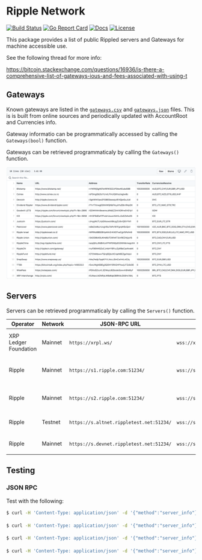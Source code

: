 # Ripple Network

[![Build Status][build-status-svg]][build-status-url]
[![Go Report Card][goreport-svg]][goreport-url]
[![Docs][docs-godoc-svg]][docs-godoc-url]
[![License][license-svg]][license-url]

This package provides a list of public Rippled servers and Gateways for machine accessible use.

See the following thread for more info:

https://bitcoin.stackexchange.com/questions/16936/is-there-a-comprehensive-list-of-gateways-ious-and-fees-associated-with-using-t

## Gateways

Known gateways are listed in the [`gateways.csv`](gateways.csv) and [`gateways.json`](gateways.json) files. This is is built from online sources and periodically updated with AccountRoot and Currencies info.

Gateway informatio can be programmatically accessed by calling the `Gateways(bool)` function.

Gateways can be retrieved programmaticaly by calling the `Gateways()` function.

![](gateways.png)

## Servers

Servers can be retrieved programmaticaly by calling the `Servers()` function.

| Operator              | Network | JSON-RPC URL        | WebSocket URL                  | Notes |
| --------------------- | ------- | ---------------------------------------- | ------------- | -------------- |
| XRP Ledger Foundation | Mainnet | `https://xrpl.ws/`                       | `wss://xrpl.ws/`                 | Full history server cluster |
| Ripple | Mainnet                | `https://s1.ripple.com:51234/`           | `wss://s1.ripple.com/`           | General purpose server cluster |
| Ripple | Mainnet                | `https://s2.ripple.com:51234/`           | `wss://s2.ripple.com/`           | Full-history server cluster |
| Ripple | Testnet                | `https://s.altnet.rippletest.net:51234/` | `wss://s.altnet.rippletest.net/` | Testnet public server |
| Ripple | Mainnet                | `https://s.devnet.rippletest.net:51234/` | `wss://s.devnet.rippletest.net/` | Devnet public server |

## Testing

### JSON RPC

Test with the following:

```bash
$ curl -H 'Content-Type: application/json' -d '{"method":"server_info"}' https://s1.ripple.com:51234/

$ curl -H 'Content-Type: application/json' -d '{"method":"server_info"}' https://s2.ripple.com:51234/

$ curl -H 'Content-Type: application/json' -d '{"method":"server_info"}' https://s.altnet.rippletest.net:51234/ --insecure

$ curl -H 'Content-Type: application/json' -d '{"method":"server_info"}' https://s.devnet.rippletest.net:51234/ --insecure
```

 [build-status-svg]: https://github.com/goxrp/ripple-network/workflows/go%20build/badge.svg?branch=master
 [build-status-url]: https://github.com/goxrp/ripple-network/actions
 [goreport-svg]: https://goreportcard.com/badge/github.com/goxrp/ripple-network
 [goreport-url]: https://goreportcard.com/report/github.com/goxrp/ripple-network
 [docs-godoc-svg]: https://pkg.go.dev/badge/github.com/goxrp/ripple-network
 [docs-godoc-url]: https://pkg.go.dev/github.com/goxrp/ripple-network
 [license-svg]: https://img.shields.io/badge/license-MIT-blue.svg
 [license-url]: https://github.com/goxrp/ripple-network/blob/master/LICENSE